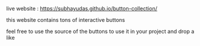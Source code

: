 live website : https://subhayudas.github.io/button-collection/


this website contains tons of interactive buttons


feel free to use the source of the buttons to use it in your project and drop a like

